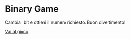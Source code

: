# Binary Game

Cambia i bit e ottieni il numero richiesto. Buon divertimento!

[Vai al gioco](binary-game.html)